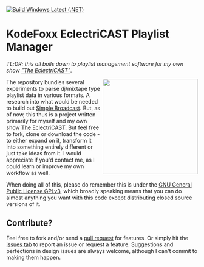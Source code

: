 [![Build Windows Latest (.NET)](https://github.com/KodeFoxx-Projects/Kf.EclectriCAST.PlaylistManager/actions/workflows/build-dotnet-windows.yml/badge.svg)](https://github.com/KodeFoxx-Projects/Kf.EclectriCAST.PlaylistManager/actions/workflows/build-dotnet-windows.yml)
# KodeFoxx EclectriCAST Playlist Manager
<p><i>TL;DR: this all boils down to playlist management software for my own show <a href="https://www.mixcloud.com/dashboard/my-shows/published/" target="_blank">"The EclectriCAST"</a></i>.</p><a href="https://www.mixcloud.com/dashboard/my-shows/published/" target="_blank"><img src="https://thumbnailer.mixcloud.com/unsafe/160x160/profile/b/1/c/e/a5e6-1b76-482c-ab82-beaf155a77eb" width="250" align="right"></a>
<p>The repository bundles several experiments to parse dj/mixtape type playlist data in various formats. A research into what would be needed to build out <a href="https://github.com/KodeFoxx-Projects/KodeFoxx.SimpleBroadcast" target="_blank">Simple Broadcast</a>. But, as of now, this thus is a project written primarily for myself and my own show <a href="https://www.mixcloud.com/dashboard/my-shows/published/" target="_blank">The EclectriCAST</a>. But feel free to fork, clone or download the code - to either expand on it, transform it into something entirely different or just take ideas from it. I would appreciate if you'd contact me, as I could learn or improve my own workflow as well.</p> 
<p>When doing all of this, please do remember this is under the <a href="https://www.gnu.org/licenses/gpl-3.0.en.html" target="_blank">GNU General Public License GPLv3</a>, which broadly speaking means that you can do almost anything you want with this code except distributing closed source versions of it.</p>

## Contribute?
Feel free to fork and/or send a [pull request](https://github.com/KodeFoxx-Projects/Kf.EclectriCAST.PlaylistManager/pulls) for features. Or simply hit the [issues tab](https://github.com/KodeFoxx-Projects/Kf.EclectriCAST.PlaylistManager/issues) to report an issue or request a feature. Suggestions and perfections in design issues are always welcome, although I can't commit to making them happen.
